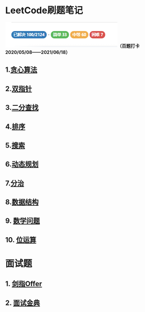 # LeetCode刷题笔记

![](https://github.com/MIIAMOR/LeetCode/blob/master/img/2021%E5%B9%B406%E6%9C%8818%E6%97%A5100%E9%A2%98%E6%89%93%E5%8D%A1.png?raw=true)**（百题打卡2020/05/08——2021/06/18）**



## 1.[贪心算法](GreedyAlgorithm/%E8%B4%AA%E5%BF%83%E7%AE%97%E6%B3%95.md)

## 2.[双指针](DoublePointer/%E5%8F%8C%E6%8C%87%E9%92%88.md)

## 3.[二分查找](BinarySearch/%E4%BA%8C%E5%88%86%E6%9F%A5%E6%89%BE.md)

## 4.[排序](Sort/%E6%8E%92%E5%BA%8F.md)

## 5.[搜索](Search/%E6%90%9C%E7%B4%A2.md)

## 6.[动态规划](DynamicProgramming/%E5%8A%A8%E6%80%81%E8%A7%84%E5%88%92.md)

## 7.[分治](DivideAndConquer/分治.md)

## 8.[数据结构](DataStructure/数据结构.md)

## 9. [数学问题](Math/数学.md)

## 10. [位运算](BitOperation/位运算.md)

# 面试题

## 1. [剑指Offer](PointAtOffer/剑指Offer.md)

## 2. [面试金典](InterviewClassics/面试金典.md)




